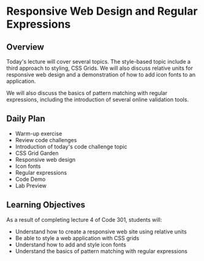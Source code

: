 # Responsive Web Design and Regular Expressions 

## Overview

Today's lecture will cover several topics. The style-based topic include a third approach to styling, CSS Grids. We will also discuss relative units for responsive web design and a demonstration of how to add icon fonts to an application.

We will also discuss the basics of pattern matching with regular expressions, including the introduction of several online validation tools.

## Daily Plan

- Warm-up exercise
- Review code challenges
- Introduction of today's code challenge topic
- CSS Grid Garden
- Responsive web design
- Icon fonts
- Regular expressions
- Code Demo
- Lab Preview

## Learning Objectives

As a result of completing lecture 4 of Code 301, students will:
- Understand how to create a responsive web site using relative units
- Be able to style a web application with CSS grids
- Understand how to add and style icon fonts
- Understand the basics of pattern matching with regular expressions
